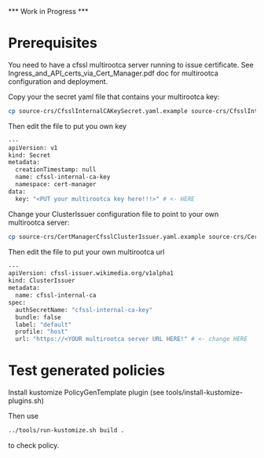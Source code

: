 *** Work in Progress ***

# Prerequisites

You need to have a cfssl multirootca server running to issue certificate. See Ingress_and_API_certs_via_Cert_Manager.pdf doc for multirootca configuration and deployment.


Copy your the secret yaml file that contains your multirootca key:

```bash
cp source-crs/CfsslInternalCAKeySecret.yaml.example source-crs/CfsslInternalCAKeySecret.yaml
```

Then edit the file to put you own key

```bash
---
apiVersion: v1
kind: Secret
metadata:
  creationTimestamp: null
  name: cfssl-internal-ca-key
  namespace: cert-manager
data:
  key: "<PUT your multirootca key here!!!>" # <- HERE
```

Change your ClusterIssuer configuration file to point to your own multirootca server:

```bash
cp source-crs/CertManagerCfsslClusterIssuer.yaml.example source-crs/CertManagerCfsslClusterIssuer.yaml
```

Then edit the file to put your own multirootca url

```bash
---
apiVersion: cfssl-issuer.wikimedia.org/v1alpha1
kind: ClusterIssuer
metadata:
  name: cfssl-internal-ca
spec:
  authSecretName: "cfssl-internal-ca-key"
  bundle: false
  label: "default"
  profile: "host"
  url: "https://<YOUR multirootca server URL HERE!" # <- change HERE
```

# Test generated policies


Install kustomize PolicyGenTemplate plugin (see tools/install-kustomize-plugins.sh)

Then use 

```bash
../tools/run-kustomize.sh build .
```

to check policy.


